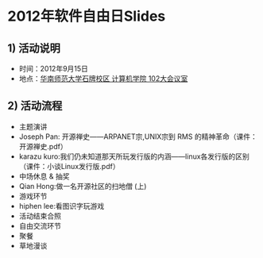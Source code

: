 2012年软件自由日Slides
================

## 1) 活动说明

  * 时间：2012年9月15日
  * 地点：[华南师范大学石牌校区 计算机学院 102大会议室]

  [华南师范大学石牌校区 计算机学院 102大会议室]: http://wiki.gzlug.org/%25E5%258D%258E%25E5%25B8%2588%25E8%25AE%25A1%25E7%25AE%2597%25E6%259C%25BA%25E5%25AD%25A6%25E9%2599%25A2102%25E5%25A4%25A7%25E4%25BC%259A%25E8%25AE%25AE%25E5%25AE%25A4



## 2) 活动流程

  * 主题演讲
  * Joseph Pan: 开源禅史——ARPANET宗,UNIX宗到 RMS 的精神革命（课件：开源禅史.pdf）
  * karazu kuro:我们仍未知道那天所玩发行版的内涵——linux各发行版的区别（课件：小谈Linux发行版.pdf）
  * 中场休息 & 抽奖
  * Qian Hong:做一名开源社区的扫地僧 (上)
  * 游戏环节
  * hiphen lee:看图识字玩游戏
  * 活动结束合照
  * 自由交流环节
  * 聚餐
  * 草地漫谈

